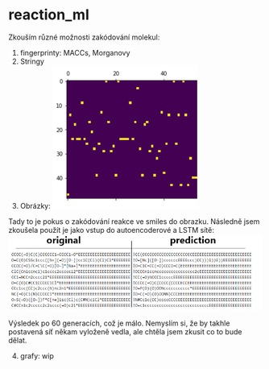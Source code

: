 # reaction_ml


Zkouším různé možnosti zakódování molekul:

1) fingerprinty: MACCs, Morganovy
2) Stringy
3) Obrázky:
![mol to picture](png/mol2pic.PNG)

Tady to je pokus o zakódování reakce ve smiles do obrazku.
Následně jsem zkoušela použít je jako vstup do autoencoderové a LSTM sítě:
![prediction](png/orig_pred.PNG)

Výsledek po 60 generacích, což je málo. Nemyslím si, že by takhle postavená síť někam vyloženě vedla, ale chtěla jsem zkusit co to bude dělat.

4) grafy:
wip


